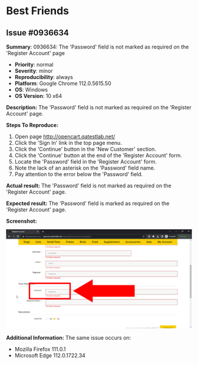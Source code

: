 # Best Friends

## Issue #0936634

**Summary**: 0936634: The 'Password' field is not marked as required on the 'Register Account' page

- **Priority**: normal
- **Severity**: minor
- **Reproducibility**: always
- **Platform**: Google Chrome 112.0.5615.50
- **OS**: Windows
- **OS Version**: 10 x64

**Description:** The 'Password' field is not marked as required on the 'Register Account' page.

**Steps To Reproduce:**

1. Open page http://opencart.qatestlab.net/
2. Click the 'Sign In' link in the top page menu.
3. Click the 'Continue' button in the 'New Customer' section.
4. Click the 'Continue' button at the end of the 'Register Account' form.
5. Locate the 'Password' field in the 'Register Account' form.
6. Note the lack of an asterisk on the 'Password' field name.
7. Pay attention to the error below the 'Password' field.

**Actual result:** The 'Password' field is not marked as required on the 'Register Account' page.

**Expected result:** The 'Password' field is marked as required on the 'Register Account' page.

**Screenshot:**

![0936634](0936634.jpg)

**Additional Information:** The same issue occurs on:

- Mozilla Firefox 111.0.1
- Microsoft Edge 112.0.1722.34
